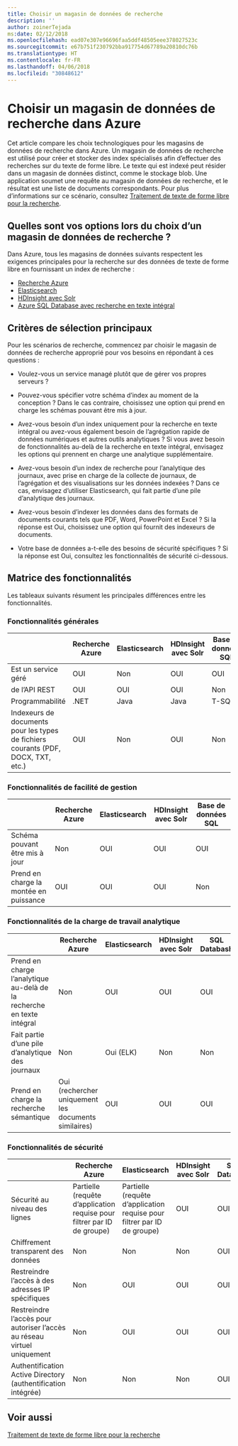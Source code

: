 ```yaml
---
title: Choisir un magasin de données de recherche
description: ''
author: zoinerTejada
ms:date: 02/12/2018
ms.openlocfilehash: ead07e307e96696faa5ddf48505eee378027523c
ms.sourcegitcommit: e67b751f230792bba917754d67789a20810dc76b
ms.translationtype: HT
ms.contentlocale: fr-FR
ms.lasthandoff: 04/06/2018
ms.locfileid: "30848612"
---
```

# <a name="choosing-a-search-data-store-in-azure"></a>Choisir un magasin de données de recherche dans Azure

Cet article compare les choix technologiques pour les magasins de données de recherche dans Azure. Un magasin de données de recherche est utilisé pour créer et stocker des index spécialisés afin d’effectuer des recherches sur du texte de forme libre. Le texte qui est indexé peut résider dans un magasin de données distinct, comme le stockage blob. Une application soumet une requête au magasin de données de recherche, et le résultat est une liste de documents correspondants. Pour plus d’informations sur ce scénario, consultez [Traitement de texte de forme libre pour la recherche](../scenarios/search.md). 

## <a name="what-are-your-options-when-choosing-a-search-data-store"></a>Quelles sont vos options lors du choix d’un magasin de données de recherche ?
Dans Azure, tous les magasins de données suivants respectent les exigences principales pour la recherche sur des données de texte de forme libre en fournissant un index de recherche :
- [Recherche Azure](/azure/search/search-what-is-azure-search)
- [Elasticsearch](https://azuremarketplace.microsoft.com/marketplace/apps/elastic.elasticsearch?tab=Overview)
- [HDInsight avec Solr](/azure/hdinsight/hdinsight-hadoop-solr-install-linux)
- [Azure SQL Database avec recherche en texte intégral](/sql/relational-databases/search/full-text-search)


## <a name="key-selection-criteria"></a>Critères de sélection principaux

Pour les scénarios de recherche, commencez par choisir le magasin de données de recherche approprié pour vos besoins en répondant à ces questions :

- Voulez-vous un service managé plutôt que de gérer vos propres serveurs ?

- Pouvez-vous spécifier votre schéma d’index au moment de la conception ? Dans le cas contraire, choisissez une option qui prend en charge les schémas pouvant être mis à jour.

- Avez-vous besoin d’un index uniquement pour la recherche en texte intégral ou avez-vous également besoin de l’agrégation rapide de données numériques et autres outils analytiques ? Si vous avez besoin de fonctionnalités au-delà de la recherche en texte intégral, envisagez les options qui prennent en charge une analytique supplémentaire.

- Avez-vous besoin d’un index de recherche pour l’analytique des journaux, avec prise en charge de la collecte de journaux, de l’agrégation et des visualisations sur les données indexées ? Dans ce cas, envisagez d’utiliser Elasticsearch, qui fait partie d’une pile d’analytique des journaux.

- Avez-vous besoin d’indexer les données dans des formats de documents courants tels que PDF, Word, PowerPoint et Excel ? Si la réponse est Oui, choisissez une option qui fournit des indexeurs de documents.

- Votre base de données a-t-elle des besoins de sécurité spécifiques ? Si la réponse est Oui, consultez les fonctionnalités de sécurité ci-dessous.

## <a name="capability-matrix"></a>Matrice des fonctionnalités

Les tableaux suivants résument les principales différences entre les fonctionnalités.

### <a name="general-capabilities"></a>Fonctionnalités générales

| | Recherche Azure | Elasticsearch | HDInsight avec Solr | Base de données SQL | 
| --- | --- | --- | --- | --- | 
| Est un service géré | OUI | Non  | OUI | OUI |  
| de l’API REST | OUI | OUI | OUI | Non  |
| Programmabilité | .NET | Java | Java | T-SQL | 
| Indexeurs de documents pour les types de fichiers courants (PDF, DOCX, TXT, etc.) | OUI | Non  | OUI | Non  |

### <a name="manageability-capabilities"></a>Fonctionnalités de facilité de gestion

| | Recherche Azure | Elasticsearch | HDInsight avec Solr | Base de données SQL | 
| --- | --- | --- | --- | --- |
| Schéma pouvant être mis à jour | Non  | OUI | OUI | OUI |
| Prend en charge la montée en puissance  | OUI | OUI | OUI | Non  |

### <a name="analytic-workload-capabilities"></a>Fonctionnalités de la charge de travail analytique

| | Recherche Azure | Elasticsearch | HDInsight avec Solr | SQL Databash | 
| --- | --- | --- | --- | --- | 
| Prend en charge l’analytique au-delà de la recherche en texte intégral | Non  | OUI | OUI | OUI |
| Fait partie d’une pile d’analytique des journaux | Non  | Oui (ELK) |  Non  | Non  |
| Prend en charge la recherche sémantique | Oui (rechercher uniquement les documents similaires) | OUI | OUI | OUI | 

### <a name="security-capabilities"></a>Fonctionnalités de sécurité

| | Recherche Azure | Elasticsearch | HDInsight avec Solr | SQL Databash | 
| --- | --- | --- | --- | --- | 
| Sécurité au niveau des lignes | Partielle (requête d’application requise pour filtrer par ID de groupe) | Partielle (requête d’application requise pour filtrer par ID de groupe) | OUI | OUI | 
| Chiffrement transparent des données | Non  | Non  | Non  | OUI |  
| Restreindre l’accès à des adresses IP spécifiques | Non  | OUI | OUI | OUI |   
| Restreindre l’accès pour autoriser l’accès au réseau virtuel uniquement | Non  | OUI | OUI | OUI |  
| Authentification Active Directory (authentification intégrée) | Non  | Non  | Non  | OUI | 

## <a name="see-also"></a>Voir aussi

[Traitement de texte de forme libre pour la recherche](../scenarios/search.md)